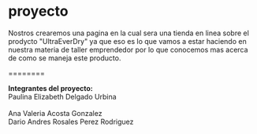 proyecto
========

Nostros crearemos una pagina en la cual sera una tienda en linea sobre el prodycto "UltraEverDry" ya que eso es lo que vamos a estar haciendo en nuestra materia de taller emprendedor por lo que conocemos mas acerca de como se maneja este producto.

========

<b>Integrantes del proyecto:</b>
<br>Paulina Elizabeth Delgado Urbina</br>
<br>Ana Valeria Acosta Gonzalez<br>
Dario Andres Rosales Perez Rodriguez
